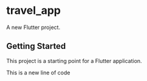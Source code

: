# travel_app

A new Flutter project.

## Getting Started

This project is a starting point for a Flutter application.

This is a new line of code
